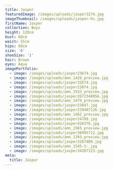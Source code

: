 ```yaml
---
title: Jasper
featuredImage: /images/uploads/jasper3274.jpg
imageThumbnail: /images/uploads/jasper-hs.jpg
firstName: Jasper
collection: Boys
height: 120cm
bust: 60cm
waist: 55cm
hips: 60cm
size: '6'
shoeSize: '1'
hair: Brown
eyes: Aqua
imagePortfolio:
  - image: /images/uploads/jasper23674.jpg
  - image: /images/uploads/amn_1420_preview.jpg
  - image: /images/uploads/jasper32674.jpg
  - image: /images/uploads/jasper23874.jpg
  - image: /images/uploads/amn_1533_preview.jpg
  - image: /images/uploads/jasper2672348956.jpg
  - image: /images/uploads/amn_1479_preview.jpg
  - image: /images/uploads/jasper23847.jpg
  - image: /images/uploads/jasper239487126.jpg
  - image: /images/uploads/amn_1462_preview.jpg
  - image: /images/uploads/jasper24789.jpg
  - image: /images/uploads/jasper428376.jpg
  - image: /images/uploads/amn_1565_preview.jpg
  - image: /images/uploads/jasper38495712.jpg
  - image: /images/uploads/amn_1393_preview.jpg
  - image: /images/uploads/jasper3267489.jpg
  - image: /images/uploads/amn_1545-1-.jpg
  - image: /images/uploads/jasper34287123.jpg
meta:
  title: Jasper
---
```


